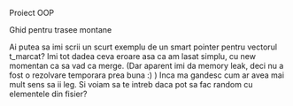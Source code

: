 Proiect OOP

Ghid pentru trasee montane

Ai putea sa imi scrii un scurt exemplu de un smart pointer pentru vectorul t_marcat? Imi tot dadea ceva eroare asa ca am lasat simplu, cu new momentan ca sa vad ca merge. (Dar aparent imi da memory leak, deci nu a fost o rezolvare temporara prea buna :) )
Inca ma gandesc cum ar avea mai mult sens sa ii leg. Si voiam sa te intreb daca pot sa fac random cu elementele din fisier?
